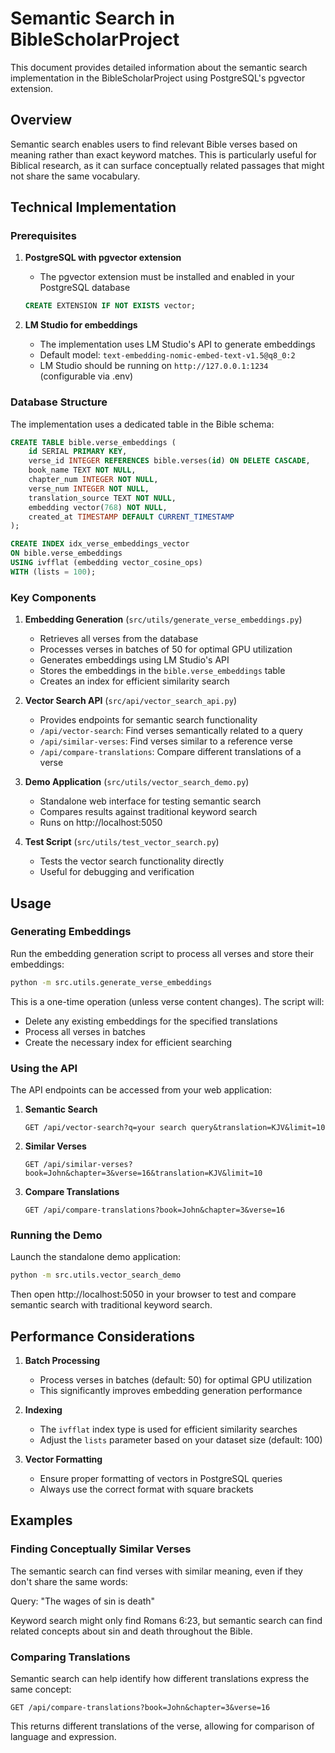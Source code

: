 # Semantic Search in BibleScholarProject

This document provides detailed information about the semantic search implementation in the BibleScholarProject using PostgreSQL's pgvector extension.

## Overview

Semantic search enables users to find relevant Bible verses based on meaning rather than exact keyword matches. This is particularly useful for Biblical research, as it can surface conceptually related passages that might not share the same vocabulary.

## Technical Implementation

### Prerequisites

1. **PostgreSQL with pgvector extension**
   - The pgvector extension must be installed and enabled in your PostgreSQL database
   ```sql
   CREATE EXTENSION IF NOT EXISTS vector;
   ```

2. **LM Studio for embeddings**
   - The implementation uses LM Studio's API to generate embeddings
   - Default model: `text-embedding-nomic-embed-text-v1.5@q8_0:2`
   - LM Studio should be running on `http://127.0.0.1:1234` (configurable via .env)

### Database Structure

The implementation uses a dedicated table in the Bible schema:

```sql
CREATE TABLE bible.verse_embeddings (
    id SERIAL PRIMARY KEY,
    verse_id INTEGER REFERENCES bible.verses(id) ON DELETE CASCADE,
    book_name TEXT NOT NULL,
    chapter_num INTEGER NOT NULL,
    verse_num INTEGER NOT NULL,
    translation_source TEXT NOT NULL,
    embedding vector(768) NOT NULL,
    created_at TIMESTAMP DEFAULT CURRENT_TIMESTAMP
);

CREATE INDEX idx_verse_embeddings_vector 
ON bible.verse_embeddings 
USING ivfflat (embedding vector_cosine_ops) 
WITH (lists = 100);
```

### Key Components

1. **Embedding Generation** (`src/utils/generate_verse_embeddings.py`)
   - Retrieves all verses from the database
   - Processes verses in batches of 50 for optimal GPU utilization
   - Generates embeddings using LM Studio's API
   - Stores the embeddings in the `bible.verse_embeddings` table
   - Creates an index for efficient similarity search

2. **Vector Search API** (`src/api/vector_search_api.py`)
   - Provides endpoints for semantic search functionality
   - `/api/vector-search`: Find verses semantically related to a query
   - `/api/similar-verses`: Find verses similar to a reference verse
   - `/api/compare-translations`: Compare different translations of a verse

3. **Demo Application** (`src/utils/vector_search_demo.py`)
   - Standalone web interface for testing semantic search
   - Compares results against traditional keyword search
   - Runs on http://localhost:5050

4. **Test Script** (`src/utils/test_vector_search.py`)
   - Tests the vector search functionality directly
   - Useful for debugging and verification

## Usage

### Generating Embeddings

Run the embedding generation script to process all verses and store their embeddings:

```bash
python -m src.utils.generate_verse_embeddings
```

This is a one-time operation (unless verse content changes). The script will:
- Delete any existing embeddings for the specified translations
- Process all verses in batches
- Create the necessary index for efficient searching

### Using the API

The API endpoints can be accessed from your web application:

1. **Semantic Search**
   ```
   GET /api/vector-search?q=your search query&translation=KJV&limit=10
   ```

2. **Similar Verses**
   ```
   GET /api/similar-verses?book=John&chapter=3&verse=16&translation=KJV&limit=10
   ```

3. **Compare Translations**
   ```
   GET /api/compare-translations?book=John&chapter=3&verse=16
   ```

### Running the Demo

Launch the standalone demo application:

```bash
python -m src.utils.vector_search_demo
```

Then open http://localhost:5050 in your browser to test and compare semantic search with traditional keyword search.

## Performance Considerations

1. **Batch Processing**
   - Process verses in batches (default: 50) for optimal GPU utilization
   - This significantly improves embedding generation performance

2. **Indexing**
   - The `ivfflat` index type is used for efficient similarity searches
   - Adjust the `lists` parameter based on your dataset size (default: 100)

3. **Vector Formatting**
   - Ensure proper formatting of vectors in PostgreSQL queries
   - Always use the correct format with square brackets

## Examples

### Finding Conceptually Similar Verses

The semantic search can find verses with similar meaning, even if they don't share the same words:

Query: "The wages of sin is death"

Keyword search might only find Romans 6:23, but semantic search can find related concepts about sin and death throughout the Bible.

### Comparing Translations

Semantic search can help identify how different translations express the same concept:

```
GET /api/compare-translations?book=John&chapter=3&verse=16
```

This returns different translations of the verse, allowing for comparison of language and expression. 